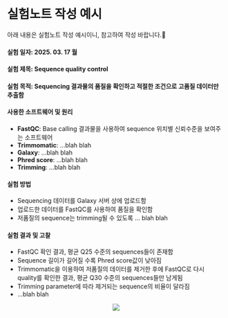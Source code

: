 # 실험노트 작성 예시
아래 내용은 실험노트 작성 예시이니, 참고하여 작성 바랍니다.🫡

#### 실험 일자: 2025. 03. 17 월

#### 실험 제목: Sequence quality control

#### 실험 목적: Sequencing 결과물의 품질을 확인하고 적절한 조건으로 고품질 데이터만 추출함

#### 사용한 소프트웨어 및 원리
 * **FastQC**: Base calling 결과물을 사용하여 sequence 위치별 신뢰수준을 보여주는 소프트웨어
 * **Trimmomatic**: ...blah blah
 * **Galaxy**: ...blah blah
 * **Phred score**: ...blah blah
 * **Trimming**: ...blah blah
   
#### 실험 방법
 * Sequencing 데이터를 Galaxy 서버 상에 업로드함
 * 업로드한 데이터를 FastQC를 사용하여 품질을 확인함
 * 저품질의 sequence는 trimming될 수 있도록 ... blah blah

#### 실험 결과 및 고찰
 * FastQC 확인 결과, 평균 Q25 수준의 sequences들이 존재함
 * Sequence 길이가 길어질 수록 Phred score값이 낮아짐
 * Trimmomatic을 이용하여 저품질의 데이터를 제거한 후에 FastQC로 다시 quality를 확인한 결과, 평균 Q30 수준의 sequences들만 남게됨
 * Trimming parameter에 따라 제거되는 sequence의 비율이 달라짐
 * ...blah blah

<p align="center"><img src=https://github.com/user-attachments/assets/37f089d6-f162-4c5d-a8c9-3c89a4b35005></p>

